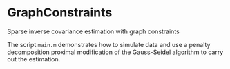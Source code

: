 # GraphConstraints
Sparse inverse covariance estimation with graph constraints

The script `main.m` demonstrates how to simulate data and use a penalty decomposition proximal modification of the Gauss-Seidel algorithm to carry out the estimation. 

